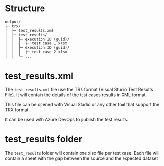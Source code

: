 # Structure
```
output/
├─ trx/
│  ├─ test_results.xml
│  ├─ test_results/
│  │  ├─ execution ID (guid)/
│  │  │  ├─ test case 1.xlsx
│  │  ├─ execution ID (guid)/
│  │  │  ├─ test case 2.xlsx
│  │  └─ ...
```

# test_results.xml
The `test_results.xml` file use the TRX format (Visual Studio Test Results File). It will contain the details of the test cases results in XML format.

This file can be opened with Visual Studio or any other tool that support the TRX format. 

It can be used with Azure DevOps to publish the test results.

# test_results folder
The `test_results` folder will contain one xlsx file per test case. Each file will contain a sheet with the gap between the source and the expected dataset